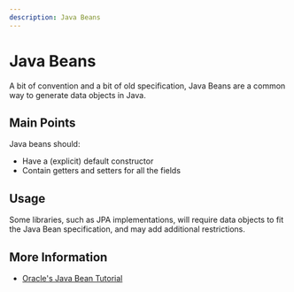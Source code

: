 ```yaml
---
description: Java Beans
---
```


# Java Beans

A bit of convention and a bit of old specification, Java Beans are a common way to generate data objects in Java.

## Main Points

Java beans should:

* Have a \(explicit\) default constructor
* Contain getters and setters for all the fields

## Usage

Some libraries, such as JPA implementations, will require data objects to fit the Java Bean specification, and may add additional restrictions.

## More Information

* [Oracle's Java Bean Tutorial](https://docs.oracle.com/javase/tutorial/javabeans/)

